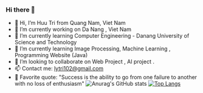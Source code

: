 ### Hi there 👋

<!--
**LHHT-DISCOVERY/LHHT-DISCOVERY** is a ✨ _special_ ✨ repository because its `README.md` (this file) appears on your GitHub profile.

Here are some ideas to get you started:-->

- 👋  Hi, I’m Huu Tri from Quang Nam, Viet Nam
- 🔭 I’m currently working on Da Nang , Viet Nam
- 🌱 I’m currently learning Computer Engineering - Danang University of Science and Technology
- 👀 I’m currently learning Image Processing, Machine Learning , Programming Website (Java) 
- 💞️ I’m looking to collaborate on  Web Project , AI project .
- 📫 Contact me: lytri102@gmail.com
- 💌 Favorite quote: "Success is the ability to go from one failure to another with no loss of enthusiasm"
![Anurag's GitHub stats](https://github-readme-stats.vercel.app/api?username=LHHT-DISCOVERY&show_icons=true&theme=radical)
[![Top Langs](https://github-readme-stats.vercel.app/api/top-langs/?username=LHHT-DISCOVERY&layout=compact&show_icons=true&theme=radical)](https://github.com/anuraghazra/github-readme-stats)
